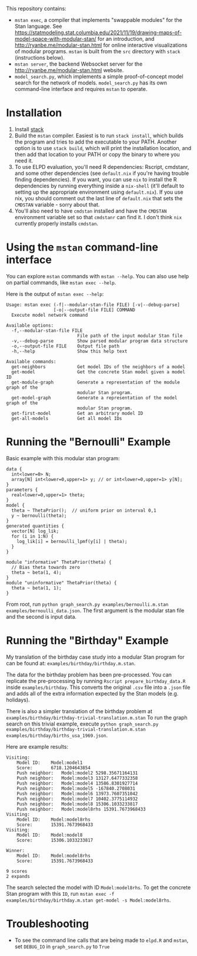 This repository contains:
 * `mstan exec`, a compiler that implements "swappable modules" for the Stan language. See https://statmodeling.stat.columbia.edu/2021/11/19/drawing-maps-of-model-space-with-modular-stan/ for an introduction, and http://ryanbe.me/modular-stan.html for online interactive visualizations of modular programs. `mstan` is built from the `src` directory with `stack` (instructions below).
 * `mstan server`, the backend Websocket server for the http://ryanbe.me/modular-stan.html website.
 * `model_search.py`, which implements a simple proof-of-concept model search for the network of models. `model_search.py` has its own command-line interface and requires `mstan` to operate.

# Installation
 1. Install [stack](https://docs.haskellstack.org/en/stable/install_and_upgrade/)
 2. Build the `mstan` compiler. Easiest is to run `stack install`, which builds the program and tries to add the executable to your PATH. Another option is to use `stack build`, which will print the installation location, and then add that location to your PATH or copy the binary to where you need it.
 3. To use ELPD evaluation, you'll need R dependencies: Rscript, cmdstanr, and some other dependencies (see `default.nix` if you're having trouble finding dependencies). If you want, you can use `nix` to install the R dependencies by running everything inside a `nix-shell` (it'll default to setting up the appropriate environment using `default.nix`). If you use nix, you should comment out the last line of `default.nix` that sets the `CMDSTAN` variable - sorry about that.
 4. You'll also need to have `cmdstan` installed and have the `CMDSTAN` environment variable set so that `cmdstanr` can find it. I don't think `nix` currently properly installs `cmdstan`.
 
# Using the `mstan` command-line interface
You can explore `mstan` commands with `mstan --help`. You can also use help on partial commands, like `mstan exec --help`.

Here is the output of `mstan exec --help`:
```
Usage: mstan exec (-f|--modular-stan-file FILE) [-v|--debug-parse] 
                  [-o|--output-file FILE] COMMAND
  Execute model network command

Available options:
  -f,--modular-stan-file FILE
                           File path of the input modular Stan file
  -v,--debug-parse         Show parsed modular program data structure
  -o,--output-file FILE    Output file path
  -h,--help                Show this help text

Available commands:
  get-neighbors            Get model IDs of the neighbors of a model
  get-model                Get the concrete Stan model given a model ID
  get-module-graph         Generate a representation of the module graph of the
                           modular Stan program.
  get-model-graph          Generate a representation of the model graph of the
                           modular Stan program.
  get-first-model          Get an arbitrary model ID
  get-all-models           Get all model IDs
```

# Running the "Bernoulli" Example

Basic example with this modular stan program:
```
data {
  int<lower=0> N;
  array[N] int<lower=0,upper=1> y; // or int<lower=0,upper=1> y[N];
}
parameters {
  real<lower=0,upper=1> theta;
}
model {
  theta ~ ThetaPrior();  // uniform prior on interval 0,1
  y ~ bernoulli(theta);
}
generated quantities {
  vector[N] log_lik;
  for (i in 1:N) {
    log_lik[i] = bernoulli_lpmf(y[i] | theta);
  }
}

module "informative" ThetaPrior(theta) {
  // Bias theta towards zero
  theta ~ beta(1, 4);
}
module "uninformative" ThetaPrior(theta) {
  theta ~ beta(1, 1);
}
```

From root, run `python graph_search.py examples/bernoulli.m.stan examples/bernoulli_data.json`.
The first argument is the modular stan file and the second is input data.

# Running the "Birthday" Example

My translation of the birthday case study into a modular Stan program for can be found at: `examples/birthday/birthday.m.stan`.

The data for the birthday problem has been pre-processed. You can replicate the pre-processing by running `Rscript prepare_birthday_data.R` inside `examples/birthday`. This converts the original `.csv` file into a `.json` file and adds all of the extra information expected by the Stan models (e.g. holidays).

There is also a simpler translation of the birthday problem at `examples/birthday/birthday-trivial-translation.m.stan` To run the graph search on this trivial example, execute `python graph_search.py examples/birthday/birthday-trivial-translation.m.stan examples/birthday/births_usa_1969.json`.

Here are example results:
```
Visiting:
	Model ID:	 Model:model1
	Score:		 6718.1204643854
	Push neighbor:	 Model:model2 5298.35671164131
	Push neighbor:	 Model:model3 13127.6477332358
	Push neighbor:	 Model:model4 13586.8301927714
	Push neighbor:	 Model:model5 -167840.2708031
	Push neighbor:	 Model:model6 13973.7607351042
	Push neighbor:	 Model:model7 10402.3775114932
	Push neighbor:	 Model:model8 15306.1033233817
	Push neighbor:	 Model:model8rhs 15391.7673968433
Visiting:
	Model ID:	 Model:model8rhs
	Score:		 15391.7673968433
Visiting:
	Model ID:	 Model:model8
	Score:		 15306.1033233817

Winner:
	Model ID:	 Model:model8rhs
	Score:		 15391.7673968433
  
9 scores
2 expands
```

The search selected the model with ID `Model:model8rhs`. To get the concrete Stan program with this `ID`, run `mstan exec -f examples/birthday/birthday.m.stan get-model -s Model:model8rhs`.

# Troubleshooting
 * To see the command line calls that are being made to `elpd.R` and `mstan`, set `DEBUG_IO` in `graph_search.py` to `True`
